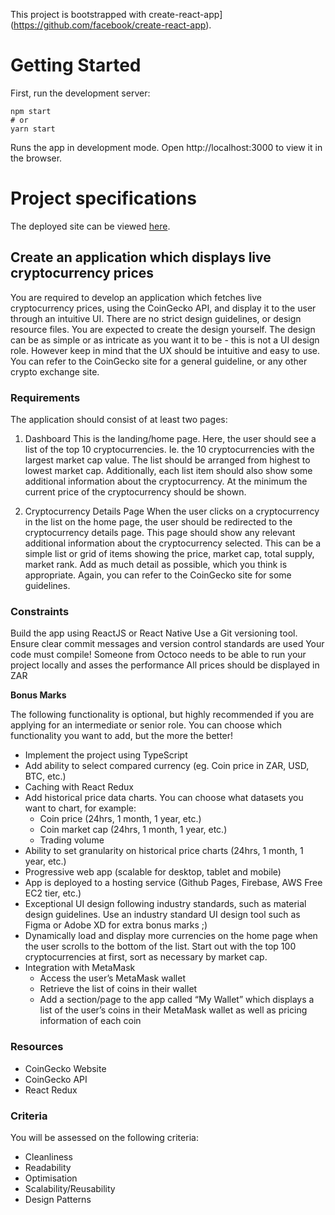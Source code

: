 This project is bootstrapped with create-react-app](https://github.com/facebook/create-react-app).

# Getting Started
First, run the development server:

```
npm start
# or
yarn start
```
Runs the app in development mode.
Open http://localhost:3000 to view it in the browser.

# Project specifications

The deployed site can be viewed [here](https://flourishing-paletas-062476.netlify.app).

## Create an application which displays live cryptocurrency prices

You are required to develop an application which fetches live cryptocurrency prices, using the CoinGecko API, and display it
to the user through an intuitive UI. There are no strict design guidelines, or design resource files. You are expected to
create the design yourself. The design can be as simple or as intricate as you want it to be - this is not a UI design role.
However keep in mind that the UX should be intuitive and easy to use. You can refer to the CoinGecko site for a general
guideline, or any other crypto exchange site.

### Requirements

The application should consist of at least two pages:

1. Dashboard
   This is the landing/home page. Here, the user should see a list of the top 10 cryptocurrencies. Ie. the 10 cryptocurrencies
   with the largest market cap value. The list should be arranged from highest to lowest market cap. Additionally, each list
   item should also show some additional information about the cryptocurrency. At the minimum the current price of the
   cryptocurrency should be shown.

1. Cryptocurrency Details Page
   When the user clicks on a cryptocurrency in the list on the home page, the user should be redirected to the cryptocurrency
   details page. This page should show any relevant additional information about the cryptocurrency selected. This can be a
   simple list or grid of items showing the price, market cap, total supply, market rank. Add as much detail as possible, which
   you think is appropriate. Again, you can refer to the CoinGecko site for some guidelines.

### Constraints

Build the app using ReactJS or React Native
Use a Git versioning tool. Ensure clear commit messages and version control standards are used
Your code must compile! Someone from Octoco needs to be able to run your project locally and asses the performance
All prices should be displayed in ZAR

**Bonus Marks**

The following functionality is optional, but highly recommended if you are applying for an intermediate or senior role.
You can choose which functionality you want to add, but the more the better!

- Implement the project using TypeScript
- Add ability to select compared currency (eg. Coin price in ZAR, USD, BTC, etc.)
- Caching with React Redux
- Add historical price data charts. You can choose what datasets you want to chart, for example:
  - Coin price (24hrs, 1 month, 1 year, etc.)
  - Coin market cap (24hrs, 1 month, 1 year, etc.)
  - Trading volume
- Ability to set granularity on historical price charts (24hrs, 1 month, 1 year, etc.)
- Progressive web app (scalable for desktop, tablet and mobile)
- App is deployed to a hosting service (Github Pages, Firebase, AWS Free EC2 tier, etc.)
- Exceptional UI design following industry standards, such as material design guidelines. Use an industry standard UI design tool such as Figma or Adobe XD for extra bonus marks ;)
- Dynamically load and display more currencies on the home page when the user scrolls to the bottom of the list. Start out with the top 100 cryptocurrencies at first, sort as necessary by market cap.
- Integration with MetaMask
  - Access the user’s MetaMask wallet
  - Retrieve the list of coins in their wallet
  - Add a section/page to the app called “My Wallet” which displays a list of the user’s coins in their MetaMask wallet as well as pricing information of each coin

### Resources

- CoinGecko Website
- CoinGecko API
- React Redux

### Criteria

You will be assessed on the following criteria:

- Cleanliness
- Readability
- Optimisation
- Scalability/Reusability
- Design Patterns
